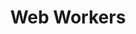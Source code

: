 ---
title: Web Workers
links:
- title: MDN Web Workers Article
  url: https://developer.mozilla.org/en-US/docs/Web/API/Web_Workers_API/Using_web_workers
---